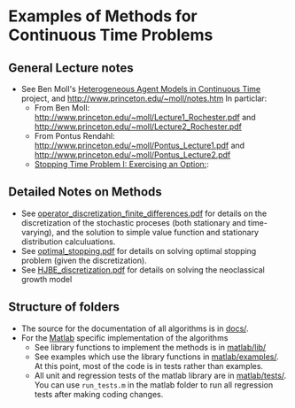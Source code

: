 # Examples of Methods for Continuous Time Problems

## General Lecture notes
* See Ben Moll's [Heterogeneous Agent Models in Continuous Time](http://www.princeton.edu/~moll/HACTproject.htm) project, and  http://www.princeton.edu/~moll/notes.htm   In particlar:
    * From Ben Moll: http://www.princeton.edu/~moll/Lecture1_Rochester.pdf and http://www.princeton.edu/~moll/Lecture2_Rochester.pdf
    * From Pontus Rendahl: http://www.princeton.edu/~moll/Pontus_Lecture1.pdf and http://www.princeton.edu/~moll/Pontus_Lecture2.pdf
    * [Stopping Time Problem I: Exercising an Option:](http://www.princeton.edu/~moll/HACTproject/option_simple.pdf):

## Detailed Notes on Methods
* See [operator_discretization_finite_differences.pdf](operator_discretization_finite_differences.pdf) for details on the discretization of the stochastic proceses (both stationary and time-varying), and the solution to simple value function and stationary distribution calculuations.
* See [optimal_stopping.pdf](optimal_stopping.pdf) for details on solving optimal stopping problem (given the discretization).
* See [HJBE_discretization.pdf](HJBE_discretization.pdf) for details on solving the neoclassical growth model 

## Structure of folders
* The source for the documentation of all algorithms is in [docs/](docs/). 
* For the [Matlab](matlab/README.md) specific implementation of the algorithms
    * See library functions to implement the methods is in [matlab/lib/](matlab/lib/)
    * See examples which use the library functions in [matlab/examples/](matlab/examples/).  At this point, most of the code is in tests rather than examples.
    * All unit and regression tests of the matlab library are in [matlab/tests/](matlab/tests/).  You can use `run_tests.m` in the matlab folder to run all regression tests after making coding changes.
	

